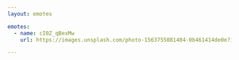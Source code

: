 ```yaml
---
layout: emotes

emotes:
  - name: cI0Z_qBexMw
    url: https://images.unsplash.com/photo-1563755081404-0b461414de0e?ixlib=rb-1.2.1&ixid=eyJhcHBfaWQiOjEyMDd9&auto=format&fit=crop&w=500&q=60

---
```


